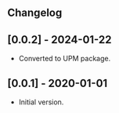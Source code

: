 ## Changelog


## [0.0.2] - 2024-01-22

- Converted to UPM package.



## [0.0.1] - 2020-01-01

- Initial version.